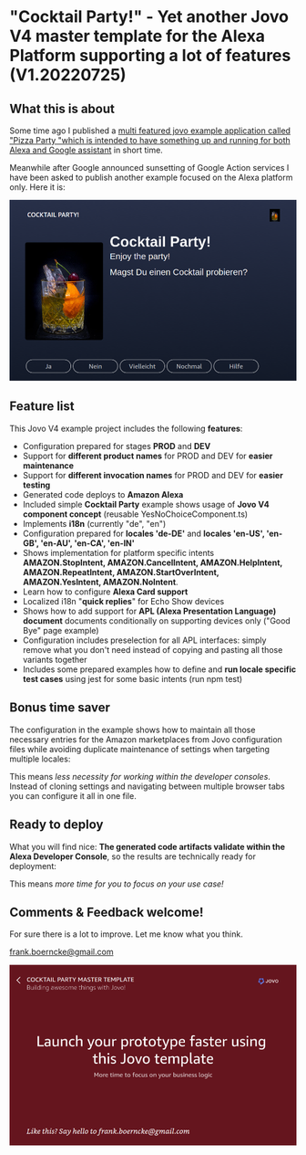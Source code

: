 # "Cocktail Party!" - Yet another Jovo V4 master template for the Alexa Platform supporting a lot of features (V1.20220725)

## What this is about

Some time ago I published a [multi featured jovo example application called "Pizza Party "which is intended to have something up and running for both Alexa and Google assistant](https://github.com/fboerncke/jovo-v4-multi-featured-master-template-cocktail-party) in short time.

Meanwhile after Google announced sunsetting of Google Action services I have been asked to publish another example focused on the Alexa platform only. Here it is:

[![Cocktail Party Jovo Example Project Template](https://github.com/fboerncke/jovo-v4-multi-featured-master-template-cocktail-party/blob/main/resources/images/cocktail-party-01.png "Cocktail Party Jovo Example Project Template")](https://raw.githubusercontent.com/fboerncke/jovo-v4-multi-featured-master-template-cocktail-party/main/resources/images/cocktail-party-01.png)

## Feature list

This Jovo V4 example project includes the following **features**:

- Configuration prepared for stages **PROD** and **DEV**
- Support for **different product names** for PROD and DEV for **easier maintenance**
- Support for **different invocation names** for PROD and DEV for **easier testing**
- Generated code deploys to **Amazon Alexa**
- Included simple **Cocktail Party** example shows usage of **Jovo V4 component concept** (reusable YesNoChoiceComponent.ts)
- Implements **i18n** (currently "de", "en")
- Configuration prepared for **locales 'de-DE'** and **locales 'en-US', 'en-GB', 'en-AU', 'en-CA', 'en-IN'**
- Shows implementation for platform specific intents **AMAZON.StopIntent, AMAZON.CancelIntent, AMAZON.HelpIntent, AMAZON.RepeatIntent, AMAZON.StartOverIntent, AMAZON.YesIntent, AMAZON.NoIntent**.
- Learn how to configure **Alexa Card support**
- Localized i18n "**quick replies**" for Echo Show devices
- Shows how to add support for **APL (Alexa Presentation Language) document** documents conditionally on supporting devices only ("Good Bye" page example)
- Configuration includes preselection for all APL interfaces: simply remove what you don't need instead of copying and pasting all those variants together
- Includes some prepared examples how to define and **run locale specific test cases** using jest for some basic intents (run npm test)

## Bonus time saver

The configuration in the example shows how to maintain all those necessary entries for the Amazon marketplaces from Jovo configuration files while avoiding duplicate maintenance of settings when targeting multiple locales:

This means *less necessity for working within the developer consoles*. Instead of cloning settings and navigating between multiple browser tabs you can configure it all in one file.

## Ready to deploy
What you will find nice: **The generated code artifacts validate within the Alexa Developer Console**, so the results are technically ready for deployment: 

This means *more time for you to focus on your use case!*

## Comments & Feedback welcome!

For sure there is a lot to improve.
Let me know what you think.

frank.boerncke@gmail.com

[![Cocktail Party Jovo Example Project Template - Good Bye Page](https://github.com/fboerncke/jovo-v4-multi-featured-master-template-cocktail-party/blob/main/resources/images/cocktail-party-02.png "Cocktail Party Jovo Example Project Template - Good Bye Page")](https://raw.githubusercontent.com/fboerncke/jovo-v4-multi-featured-master-template-cocktail-party/main/resources/images/cocktail-party-02.png)

